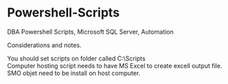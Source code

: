 # Powershell-Scripts
DBA Powershell Scripts, Microsoft SQL Server, Automation

Considerations and notes.

You should set scripts on folder called C:\Scripts\
Computer hosting script needs to have MS Excel to create excell output file.
SMO objet need to be install on host computer.
